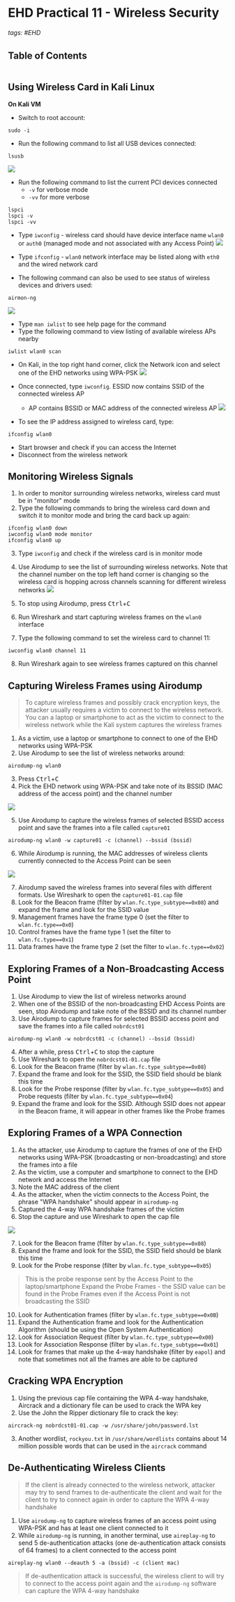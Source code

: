 # EHD Practical 11 - Wireless Security

###### tags: #EHD 

## Table of Contents
```toc
```

## Using Wireless Card in Kali Linux
**On Kali VM**
- Switch to root account:
```
sudo -i
```
- Run the following command to list all USB devices connected:
```
lsusb
```

![](https://i.imgur.com/h83e5pJ.png)

- Run the following command to list the current PCI devices connected
	- `-v` for verbose mode
	- `-vv` for more verbose
```
lspci
lspci -v
lspci -vv
```

- Type `iwconfig` - wireless card should have device interface name `wlan0` or `auth0` (managed mode and not associated with any Access Point)
![](https://i.imgur.com/rHhM8lf.png)

- Type `ifconfig` - `wlan0` network interface may be listed along with `eth0` and the wired network card
- The following command can also be used to see status of wireless devices and drivers used:
```
airmon-ng
```
![](https://i.imgur.com/hshKAAL.png)

- Type `man iwlist` to see help page for the command
- Type the following command to view listing of available wireless APs nearby
```
iwlist wlan0 scan
```
- On Kali, in the top right hand corner, click the Network icon and select one of the EHD networks using WPA-PSK
![](https://i.imgur.com/mNJ5zr8.png)

- Once connected, type `iwconfig`. ESSID now contains SSID of the connected wireless AP
	- AP contains BSSID or MAC address of the connected wireless AP
![](https://i.imgur.com/wDzUY4h.png)

- To see the IP address assigned to wireless card, type:
```
ifconfig wlan0
```
- Start browser and check if you can access the Internet
- Disconnect from the wireless network

## Monitoring Wireless Signals
1. In order to monitor surrounding wireless networks, wireless card must be in "monitor" mode
2. Type the following commands to bring the wireless card down and switch it to monitor mode and bring the card back up again:
```
ifconfig wlan0 down
iwconfig wlan0 mode monitor
ifconfig wlan0 up
```
3. Type `iwconfig` and check if the wireless card is in monitor mode
4. Use Airodump to see the list of surrounding wireless networks. Note that the channel number on the top left hand corner is changing so the wireless card is hopping across channels scanning for different wireless networks
![](https://i.imgur.com/i46lfQg.png)

5. To stop using Airodump, press <kbd>Ctrl</kbd>+<kbd>C</kbd>
6. Run Wireshark and start capturing wireless frames on the `wlan0` interface
7. Type the following command to set the wireless card to channel 11:
```
iwconfig wlan0 channel 11
```
8. Run Wireshark again to see wireless frames captured on this channel

## Capturing Wireless Frames using Airodump
> To capture wireless frames and possibly crack encryption keys, the attacker usually requires a victim to connect to the wireless network. You can a laptop or smartphone to act as the victim to connect to the wireless network while the Kali system captures the wireless frames

1. As a victim, use a laptop or smartphone to connect to one of the EHD networks using WPA-PSK
2. Use Airodump to see the list of wireless networks around:
```
airodump-ng wlan0
```
3. Press <kbd>Ctrl</kbd>+<kbd>C</kbd>
4. Pick the EHD network using WPA-PSK and take note of its BSSID (MAC address of the access point) and the channel number

![](https://i.imgur.com/gZI3c5F.png)

5. Use Airodump to capture the wireless frames of selected BSSID access point and save the frames into a file called `capture01`
```
airodump-ng wlan0 -w capture01 -c (channel) --bssid (bssid)
```
6. While Airodump is running, the MAC addresses of wireless clients currently connected to the Access Point can be seen

![](https://i.imgur.com/FIfK9Sv.png)

7. Airodump saved the wireless frames into several files with different formats. Use Wireshark to open the `capture01-01.cap` file
8. Look for the Beacon frame (filter by `wlan.fc.type_subtype==0x08`) and expand the frame and look for the SSID value
9. Management frames have the frame type 0 (set the filter to `wlan.fc.type==0x0`)
10. Control frames have the frame type 1 (set the filter to `wlan.fc.type==0x1`)
11. Data frames have the frame type 2 (set the filter to `wlan.fc.type==0x02`)

## Exploring Frames of a Non-Broadcasting Access Point
1. Use Airodump to view the list of wireless networks around 
2. When one of the BSSID of the non-broadcasting EHD Access Points are seen, stop Airodump and take note of the BSSID and its channel number
3. Use Airodump to capture frames for selected BSSID access point and save the frames into a file called `nobrdcst01` 
```
airodump-ng wlan0 -w nobrdcst01 -c (channel) --bssid (bssid)
```
4. After a while, press <kbd>Ctrl</kbd>+<kbd>C</kbd> to stop the capture
5. Use Wireshark to open the `nobrdcst01-01.cap` file
6. Look for the Beacon frame (filter by `wlan.fc.type_subtype==0x08`)
7. Expand the frame and look for the SSID, the SSID field should be blank this time
8. Look for the Probe response (filter by `wlan.fc.type_subtype==0x05`) and Probe requests (filter by `wlan.fc.type_subtype==0x04`)
9. Expand the frame and look for the SSID. Although SSID does not appear in the Beacon frame, it will appear in other frames like the Probe frames

## Exploring Frames of a WPA Connection
1. As the attacker, use Airodump to capture the frames of one of the EHD networks using WPA-PSK (broadcasting or non-broadcasting) and store the frames into a file
2. As the victim, use a computer and smartphone to connect to the EHD network and access the Internet
3. Note the MAC address of the client
4. As the attacker, when the victim connects to the Access Point, the phrase "WPA handshake" should appear in `airodump-ng`
5. Captured the 4-way WPA handshake frames of the victim
6. Stop the capture and use Wireshark to open the cap file

![](https://i.imgur.com/S3jywlh.png)

7. Look for the Beacon frame (filter by `wlan.fc.type_subtype==0x08`)
8. Expand the frame and look for the SSID, the SSID field should be blank this time
9. Look for the Probe response (filter by `wlan.fc.type_subtype==0x05`)

> This is the probe response sent by the Access Point to the laptop/smartphone
> Expand the Probe Frames - the SSID value can be found in the Probe Frames even if the Access Point is not broadcasting the SSID
> 

10. Look for Authentication frames (filter by `wlan.fc.type_subtype==0x0B`)
11. Expand the Authentication frame and look for the Authentication Algorithm (should be using the Open System Authentication)
12. Look for Association Request (filter by `wlan.fc.type_subtype==0x00`)
13. Look for Association Response (filter by `wlan.fc.type_subtype==0x01`)
14. Look for frames that make up the 4-way handshake (filter by `eapol`) and note that sometimes not all the frames are able to be captured

## Cracking WPA Encryption
1. Using the previous cap file containing the WPA 4-way handshake, Aircrack and a dictionary file can be used to crack the WPA key
2. Use the John the Ripper dictionary file to crack the key:
```
aircrack-ng nobrdcst01-01.cap -w /usr/share/john/password.lst
```
3. Another wordlist, `rockyou.txt` in `/usr/share/wordlists` contains about 14 million possible words that can be used in the `aircrack` command

## De-Authenticating Wireless Clients
> If the client is already connected to the wireless network, attacker may try to send frames to de-authenticate the client and wait for the client to try to connect again in order to capture the WPA 4-way handshake

1. Use `airodump-ng` to capture wireless frames of an access point using WPA-PSK and has at least one client connected to it
2. While `airodump-ng` is running, in another terminal, use `aireplay-ng` to send 5 de-authentication attacks (one de-authentication attack consists of 64 frames) to a client connected to the access point
```
aireplay-ng wlan0 --deauth 5 -a (bssid) -c (client mac)
```

> If de-authentication attack is successful, the wireless client to will try to connect to the access point again and the `airodump-ng` software can capture the WPA 4-way handshake